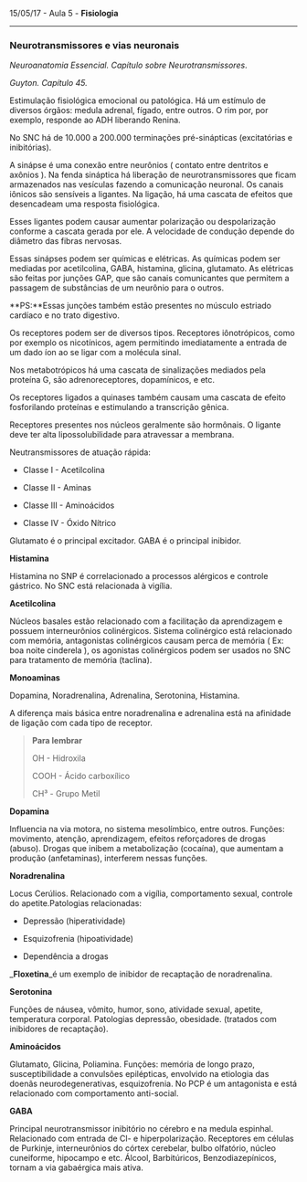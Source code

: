 15/05/17 - Aula 5 - **Fisiologia**

---

### Neurotransmissores e vias neuronais

_Neuroanatomia Essencial. Capítulo sobre Neurotransmissores_.

_Guyton. Capítulo 45._

Estimulação fisiológica emocional ou patológica. Há um estímulo de diversos órgãos: medula adrenal, fígado, entre outros. O rim por, por exemplo, responde ao ADH liberando Renina.

No SNC há de 10.000 a 200.000 terminações pré-sinápticas \(excitatórias e inibitórias\).

A sinápse é uma conexão entre neurônios \( contato entre dentritos e axônios \). Na fenda sináptica há liberação de neurotransmissores que ficam armazenados nas vesículas fazendo a comunicação neuronal. Os canais iônicos são sensíveis a ligantes. Na ligação, há uma cascata de efeitos que desencadeam uma resposta fisiológica.

Esses ligantes podem causar aumentar polarização ou despolarização conforme a cascata gerada por ele. A velocidade de condução depende do diâmetro das fibras nervosas.

Essas sinápses podem ser químicas e elétricas. As químicas podem ser mediadas por acetilcolina, GABA, histamina, glicina, glutamato. As elétricas são feitas por junções GAP, que são canais comunicantes que permitem a passagem de substâncias de um neurônio para o outros.

**PS:**Essas junções também estão presentes no músculo estriado cardíaco e no trato digestivo.

Os receptores podem ser de diversos tipos. Receptores iônotrópicos, como por exemplo os nicotínicos, agem permitindo imediatamente a entrada de um dado íon ao se ligar com a molécula sinal.

Nos metabotrópicos há uma cascata de sinalizações mediados pela proteína G, são adrenoreceptores, dopamínicos, e etc.

Os receptores ligados a quinases também causam uma cascata de efeito fosforilando proteínas e estimulando a transcrição gênica.

Receptores presentes nos núcleos geralmente são hormônais. O ligante deve ter alta lipossolubilidade para atravessar a membrana.

Neutransmissores de atuação rápida:

* Classe I - Acetilcolina

* Classe II - Aminas

* Classe III - Aminoácidos

* Classe IV - Óxido Nítrico

Glutamato é o principal excitador. GABA é o principal inibidor.

**Histamina**

Histamina no SNP é correlacionado a processos alérgicos e controle gástrico. No SNC está relacionada à vigília.

**Acetilcolina**

Núcleos basales estão relacionado com a facilitação da aprendizagem e possuem interneurônios colinérgicos. Sistema colinérgico está relacionado com memória, antagonistas colinérgicos causam perca de memória \( Ex: boa noite cinderela \), os agonistas colinérgicos podem ser usados no SNC para tratamento de memória \(taclina\).

**Monoaminas**

Dopamina, Noradrenalina, Adrenalina, Serotonina, Histamina.

A diferença mais básica entre noradrenalina e adrenalina está na afinidade de ligação com cada tipo de receptor.

> **Para lembrar**
>
> OH - Hidroxila
>
> COOH - Ácido carboxílico
>
> CH³ - Grupo Metil

**Dopamina**

Influencia na via motora, no sistema mesolímbico, entre outros. Funções: movimento, atenção, aprendizagem, efeitos reforçadores de drogas \(abuso\). Drogas que inibem a metabolização \(cocaína\), que aumentam a produção \(anfetaminas\), interferem nessas funções.

**Noradrenalina**

Locus Cerúlios. Relacionado com a vigília, comportamento sexual, controle do apetite.Patologias relacionadas:

* Depressão \(hiperatividade\)

* Esquizofrenia \(hipoatividade\)

* Dependência a drogas

_**Floxetina**_é um exemplo de inibidor de recaptação de noradrenalina.

**Serotonina**

Funções de náusea, vômito, humor, sono, atividade sexual, apetite, temperatura corporal. Patologias depressão, obesidade. \(tratados com inibidores de recaptação\).

**Aminoácidos**

Glutamato, Glicina, Poliamina. Funções: memória de longo prazo, susceptibilidade a convulsões epilépticas, envolvido na etiologia das doenãs neurodegenerativas, esquizofrenia. No PCP é um antagonista e está relacionado com comportamento anti-social.

**GABA**

Principal neurotransmissor inibitório no cérebro e na medula espinhal. Relacionado com entrada de Cl- e hiperpolarização. Receptores em células de Purkinje, interneurônios do córtex cerebelar, bulbo olfatório, núcleo cuneiforme, hipocampo e etc. Álcool, Barbitúricos, Benzodiazepínicos, tornam a via gabaérgica mais ativa.

  


